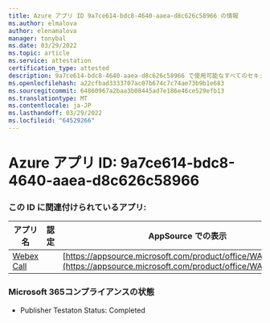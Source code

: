 ```yaml
---
title: Azure アプリ ID 9a7ce614-bdc8-4640-aaea-d8c626c58966 の情報
ms.author: elmalova
author: elenamalova
manager: tonybal
ms.date: 03/29/2022
ms.topic: article
ms.service: attestation
certification_type: attested
description: 9a7ce614-bdc8-4640-aaea-d8c626c58966 で使用可能なすべてのセキュリティおよびコンプライアンス情報。
ms.openlocfilehash: a22cfbad3333707ac07b674c7c74ae73b9b1e683
ms.sourcegitcommit: 64860967a2baa3b08445ad7e186e46ce529efb13
ms.translationtype: MT
ms.contentlocale: ja-JP
ms.lasthandoff: 03/29/2022
ms.locfileid: "64529266"
---
```

# <a name="azure-app-id-9a7ce614-bdc8-4640-aaea-d8c626c58966"></a>Azure アプリ ID: 9a7ce614-bdc8-4640-aaea-d8c626c58966


### <a name="apps-associated-with-this-id"></a>この ID に関連付けられているアプリ:
| **アプリ名** | **認定** | **AppSource での表示** |
|--------------|---------------|-----------------------|
| [Webex Call](../forward/WA200001495.md) |  | [https://appsource.microsoft.com/product/office/WA200001495](https://appsource.microsoft.com/product/office/WA200001495) |

### <a name="microsoft-365-app-compliance-status"></a>Microsoft 365コンプライアンスの状態
- Publisher Testaton Status: Completed
